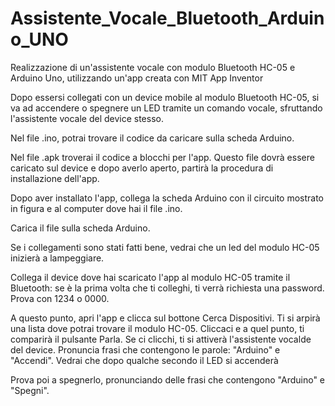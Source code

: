 # Assistente_Vocale_Bluetooth_Arduino_UNO
Realizzazione di un'assistente vocale con modulo Bluetooth HC-05 e Arduino Uno, utilizzando un'app creata con MIT App Inventor

Dopo essersi collegati con un device mobile al modulo Bluetooth HC-05, si va ad accendere o spegnere un LED tramite un comando vocale, sfruttando l'assistente vocale del device stesso.

Nel file .ino, potrai trovare il codice da caricare sulla scheda Arduino.

Nel file .apk troverai il codice a blocchi per l'app. Questo file dovrà essere caricato sul device e dopo averlo aperto, partirà la procedura di installazione dell'app.

Dopo aver installato l'app, collega la scheda Arduino con il circuito mostrato in figura e al computer dove hai il file .ino.

Carica il file sulla scheda Arduino.

Se i collegamenti sono stati fatti bene, vedrai che un led del modulo HC-05 inizierà a lampeggiare.

Collega il device dove hai scaricato l'app al modulo HC-05 tramite il Bluetooth: se è la prima volta che ti colleghi, ti verrà richiesta una password. Prova con 1234 o 0000.

A questo punto, apri l'app e clicca sul bottone Cerca Dispositivi. Ti si arpirà una lista dove potrai trovare il modulo HC-05. Cliccaci e a quel punto, ti comparirà il pulsante Parla. Se ci clicchi, ti si attiverà l'assistente vocalde del device. Pronuncia frasi che contengono le parole: "Arduino" e "Accendi". Vedrai che dopo qualche secondo il LED si accenderà

Prova poi a spegnerlo, pronunciando delle frasi che contengono "Arduino" e "Spegni".

